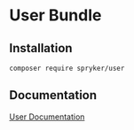 # User Bundle

## Installation

```
composer require spryker/user
```

## Documentation

[User Documentation](http://spryker.github.io/core/bundles/user)
